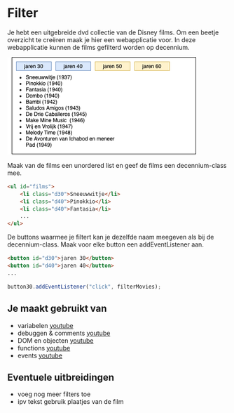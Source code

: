 # Filter

Je hebt een uitgebreide dvd collectie van de Disney films. Om een beetje overzicht te creëren maak je hier een webapplicatie voor. In deze webapplicatie kunnen de films gefilterd worden op decennium.

![Filter ui](images/Filter-ui.png)

Maak van de films een unordered list en geef de films een decennium-class mee.

```html
<ul id="films">
	<li class="d30">Sneeuwwitje</li>
	<li class="d40">Pinokkio</li>
	<li class="d40">Fantasia</li>
	...
</ul>
```

De buttons waarmee je filtert kan je dezelfde naam meegeven als bij de decennium-class. Maak voor elke button een addEventListener aan. 

```html
<button id="d30">jaren 30</button>
<button id="d40">jaren 40</button>
...
```

```javascript
button30.addEventListener("click", filterMovies);
```

## Je maakt gebruikt van
- variabelen [youtube](https://www.youtube.com/watch?v=A6YVhg9GgPE)
- debuggen & comments [youtube](https://www.youtube.com/watch?v=XUYCOm38SWY)
- DOM en objecten [youtube](https://www.youtube.com/watch?v=k81rBKqwDhU)
- functions [youtube](https://www.youtube.com/watch?v=lleIeTMaFRo)
- events [youtube](https://www.youtube.com/watch?v=6jYEabxJXxg)

## Eventuele uitbreidingen
- voeg nog meer filters toe
- ipv tekst gebruik plaatjes van de film